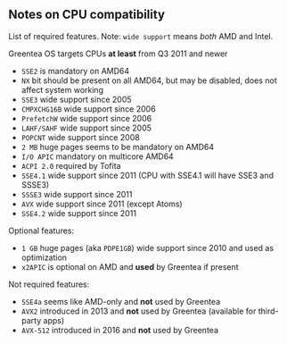 ## Notes on CPU compatibility

List of required features. Note: `wide support` means *both* AMD and Intel.

Greentea OS targets CPUs **at least** from Q3 2011 and newer

- `SSE2` is mandatory on AMD64
- `NX` bit should be present on all AMD64, but may be disabled, does not affect system working
- `SSE3` wide support since 2005
- `CMPXCHG16B` wide support since 2006
- `PrefetchW` wide support since 2006
- `LAHF/SAHF` wide support since 2005
- `POPCNT` wide support since 2008
- `2 MB` huge pages seems to be mandatory on AMD64
- `I/O APIC` mandatory on multicore AMD64
- `ACPI 2.0` required by Tofita
- `SSE4.1` wide support since 2011 (CPU with SSE4.1 will have SSE3 and SSSE3)
- `SSSE3` wide support since 2011
- `AVX` wide support since 2011 (except Atoms)
- `SSE4.2` wide support since 2011

Optional features:

- `1 GB` huge pages (aka `PDPE1GB`) wide support since 2010 and used as optimization
- `x2APIC` is optional on AMD and **used** by Greentea if present

Not required features:

- `SSE4a` seems like AMD-only and **not** used by Greentea
- `AVX2` introduced in 2013 and **not** used by Greentea (available for third-party apps)
- `AVX-512` introduced in 2016 and **not** used by Greentea
